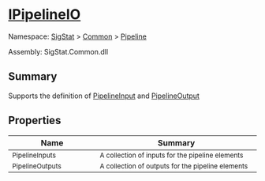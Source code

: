 # [IPipelineIO](./IPipelineIO.md)

Namespace: [SigStat]() > [Common](./../README.md) > [Pipeline](./README.md)

Assembly: SigStat.Common.dll

## Summary
Supports the definition of [PipelineInput](https://github.com/hargitomi97/sigstat/blob/master/docs/md/SigStat/Common/Pipeline/PipelineInput.md) and [PipelineOutput](https://github.com/hargitomi97/sigstat/blob/master/docs/md/SigStat/Common/Pipeline/PipelineOutput.md)

## Properties

| Name<a href="#"><img width=160></a> | Summary<a href="#"><img width=400></a> | 
| --- | --- | 
| <sub>PipelineInputs</sub>| <sub>A collection of inputs for the pipeline elements</sub>| <br>
| <sub>PipelineOutputs</sub>| <sub>A collection of outputs for the pipeline elements</sub>| <br>


